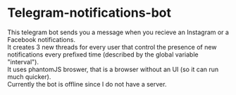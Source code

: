 # Telegram-notifications-bot
This telegram bot sends you a message when you recieve an Instagram or a Facebook notifications.<br>
It creates 3 new threads for every user that control the presence of new notifications every prefixed time (described by the global variable "interval").<br>
It uses phantomJS broswer, that is a browser without an UI (so it can run much quicker).<br>
Currently the bot is offline since I do not have a server.

